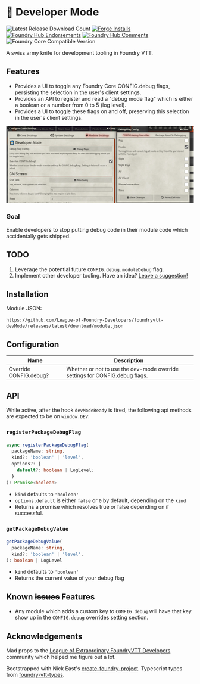 # 🧙 Developer Mode

![Latest Release Download Count](https://img.shields.io/badge/dynamic/json?label=Downloads@latest&query=assets%5B1%5D.download_count&url=https%3A%2F%2Fapi.github.com%2Frepos%2FLeague-of-Foundry-Developers%2Ffoundryvtt-devMode%2Freleases%2Flatest)
[![Forge Installs](https://img.shields.io/badge/dynamic/json?label=Forge%20Installs&query=package.installs&suffix=%25&url=https%3A%2F%2Fforge-vtt.com%2Fapi%2Fbazaar%2Fpackage%2F_dev-mode&colorB=4aa94a)](https://forge-vtt.com/bazaar#package=_dev-mode)
[![Foundry Hub Endorsements](https://img.shields.io/endpoint?logoColor=white&url=https%3A%2F%2Fwww.foundryvtt-hub.com%2Fwp-json%2Fhubapi%2Fv1%2Fpackage%2F_dev-mode%2Fshield%2Fendorsements)](https://www.foundryvtt-hub.com/package/_dev-mode/)
[![Foundry Hub Comments](https://img.shields.io/endpoint?logoColor=white&url=https%3A%2F%2Fwww.foundryvtt-hub.com%2Fwp-json%2Fhubapi%2Fv1%2Fpackage%2F_dev-mode%2Fshield%2Fcomments)](https://www.foundryvtt-hub.com/package/_dev-mode/)
![Foundry Core Compatible Version](https://img.shields.io/badge/dynamic/json.svg?url=https%3A%2F%2Fraw.githubusercontent.com%2FLeague-of-Foundry-Developers%2Ffoundryvtt-devMode%2Fmain%2Fsrc%2Fmodule.json&label=Foundry%20Version&query=$.compatibleCoreVersion&colorB=orange)


A swiss army knife for development tooling in Foundry VTT.

## Features

- Provides a UI to toggle any Foundry Core CONFIG.debug flags, persisting the selection in the user's client settings.
- Provides an API to register and read a "debug mode flag" which is either a boolean or a number from 0 to 5 (log level).
- Provides a UI to toggle these flags on and off, preserving this selection in the user's client settings.

![Demo of the Core Config overrides.](readmeImg/debug-mode-core-config.png)

### Goal
Enable developers to stop putting debug code in their module code which accidentally gets shipped.

## TODO

1. Leverage the potential future `CONFIG.debug.moduleDebug` flag.
1. Implement other developer tooling. Have an idea? [Leave a suggestion!]()

## Installation

Module JSON:

```
https://github.com/League-of-Foundry-Developers/foundryvtt-devMode/releases/latest/download/module.json
```

## Configuration

| **Name**               | Description                                                                  |
| ---------------------- | ---------------------------------------------------------------------------- |
| Override CONFIG.debug? | Whether or not to use the dev-mode override settings for CONFIG.debug flags. |


## API

While active, after the hook `devModeReady` is fired, the following api methods are expected to be on `window.DEV`:

### `registerPackageDebugFlag`

```ts
async registerPackageDebugFlag(
  packageName: string,
  kind?: 'boolean' | 'level',
  options?: {
    default?: boolean | LogLevel;
  }
): Promise<boolean>
```

- `kind` defaults to `'boolean'`
- `options.default` is either `false` or `0` by default, depending on the `kind`
- Returns a promise which resolves true or false depending on if successful.

### `getPackageDebugValue`

```ts
getPackageDebugValue(
  packageName: string,
  kind?: 'boolean' | 'level',
): boolean | LogLevel
```

- `kind` defaults to `'boolean'`
- Returns the current value of your debug flag

## Known ~~Issues~~ Features

- Any module which adds a custom key to `CONFIG.debug` will have that key show up in the `CONFIG.debug` overrides setting section.

## Acknowledgements

Mad props to the [League of Extraordinary FoundryVTT Developers](https://forums.forge-vtt.com/c/package-development/11) community which helped me figure out a lot.

Bootstrapped with Nick East's [create-foundry-project](https://gitlab.com/foundry-projects/foundry-pc/create-foundry-project). Typescript types from [foundry-vtt-types](https://github.com/League-of-Foundry-Developers/foundry-vtt-types).
